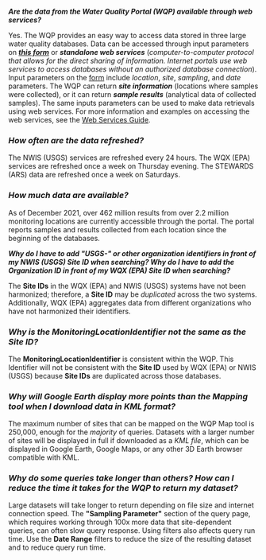 ***Are the data from the Water Quality Portal (WQP) available through web services?***

Yes. The WQP provides an easy way to access data stored in three large water quality databases. Data can be accessed through input parameters on ***[this form](https://www.waterqualitydata.us/portal/)*** or ***standalone web services*** (*computer-to-computer protocol that allows for the direct sharing of information. Internet portals use web services to access databases without an authorized database connection*). Input parameters on the [form](https://www.waterqualitydata.us/portal/) include *location*, *site*, *sampling*, and *date* parameters. The WQP can return ***site information*** (locations where samples were collected), or it can return ***sample results*** (analytical data of collected samples). The same inputs parameters can be used to make data retrievals using web services. For more information and examples on accessing the web services, see the [Web Services Guide](http://www.waterqualitydata.us/webservices_documentation.jsp).

### ***How often are the data refreshed?***

The NWIS (USGS) services are refreshed every 24 hours. The WQX (EPA) services are refreshed once a week on Thursday evening. The STEWARDS (ARS) data are refreshed once a week on Saturdays. 

### ***How much data are available?***

As of December 2021, over 462 million results from over 2.2 million monitoring locations are currently accessible through the portal. The portal reports samples and results collected from each location since the beginning of the databases.

***Why do I have to add "USGS-" or other organization identifiers in front of my NWIS (USGS) Site ID when searching? Why do I have to add the Organization ID in front of my WQX (EPA) Site ID when searching?***

The **Site IDs** in the WQX (EPA) and NWIS (USGS) systems have not been harmonized; therefore, a **Site ID** may be *duplicated* across the two systems. Additionally, WQX (EPA) aggregates data from different organizations who have not harmonized their identifiers. 

### ***Why is the MonitoringLocationIdentifier not the same as the Site ID?***

The **MonitoringLocationIdentifier** is consistent within the WQP. This Identifier will not be consistent with the **Site ID** used by WQX (EPA) or NWIS (USGS) because **Site IDs** are duplicated across those databases.

### ***Why will Google Earth display more points than the Mapping tool when I download data in KML format?***

The maximum number of sites that can be mapped on the WQP Map tool is 250,000, enough for the *majority* of queries. Datasets with a larger number of sites will be displayed in full if downloaded as a *KML file*, which can be displayed in Google Earth, Google Maps, or any other 3D Earth browser compatible with KML. 

### ***Why do some queries take longer than others? How can I reduce the time it takes for the WQP to return my dataset?***

Large datasets will take longer to return depending on file size and internet connection speed. The **"Sampling Parameter"** section of the query page, which requires working through 100x more data that site-dependent queries, can often slow query response.  Using filters also affects query run time. Use the **Date Range** filters to reduce the size of the resulting dataset and to reduce query run time.
